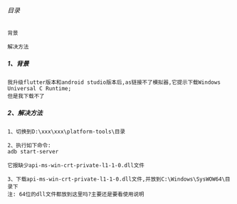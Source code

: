 ###### 目录
```
背景

解决方法
```

##### 1、背景
```
我升级flutter版本和android studio版本后,as链接不了模拟器,它提示下载Windows Universal C Runtime;
但是我下载不了
```

##### 2、解决方法
```
1、切换到D:\xxx\xxx\platform-tools\目录
```
```
2、执行如下命令:
adb start-server

它报缺少api-ms-win-crt-private-l1-1-0.dll文件
```
```
3、下载api-ms-win-crt-private-l1-1-0.dll文件,并放到C:\Windows\SysWOW64\目录下
注: 64位的dll文件都放到这里吗?主要还是要看使用说明
```
